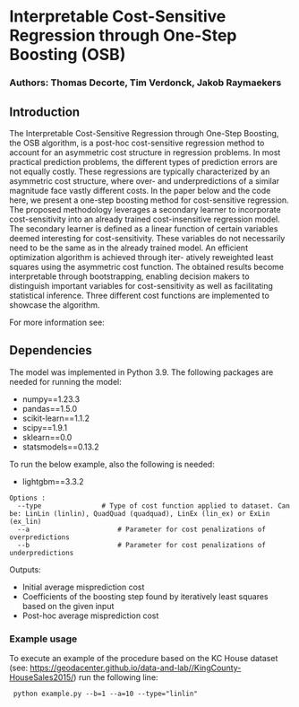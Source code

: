 # Interpretable Cost-Sensitive Regression through One-Step Boosting (OSB)

### Authors: Thomas Decorte, Tim Verdonck, Jakob Raymaekers

## Introduction
The Interpretable Cost-Sensitive Regression through One-Step Boosting, the OSB algorithm, is a post-hoc cost-sensitive regression method to 
account for an asymmetric cost structure in regression problems. In most practical prediction problems, 
the different types of prediction errors are not equally costly. These regressions are typically characterized by an asymmetric
cost structure, where over- and underpredictions of a similar magnitude face vastly different costs.
In the paper below and the code here, we present a one-step boosting method for cost-sensitive regression. The proposed
methodology leverages a secondary learner to incorporate cost-sensitivity into an already trained
cost-insensitive regression model. The secondary learner is defined as a linear function of certain
variables deemed interesting for cost-sensitivity. These variables do not necessarily need to be the
same as in the already trained model. An efficient optimization algorithm is achieved through iter-
atively reweighted least squares using the asymmetric cost function. The obtained results become
interpretable through bootstrapping, enabling decision makers to distinguish important variables
for cost-sensitivity as well as facilitating statistical inference. Three different cost functions are implemented to 
showcase the algorithm. 

For more information see:


## Dependencies

The model was implemented in Python 3.9. The following packages are needed for running the model:
- numpy==1.23.3
- pandas==1.5.0
- scikit-learn==1.1.2
- scipy==1.9.1
- sklearn==0.0
- statsmodels==0.13.2

To run the below example, also the following is needed:
- lightgbm==3.3.2

```
Options :
  --type	           # Type of cost function applied to dataset. Can be: LinLin (linlin), QuadQuad (quadquad), LinEx (lin_ex) or ExLin (ex_lin) 
  --a	                   # Parameter for cost penalizations of overpredictions
  --b                      # Parameter for cost penalizations of underpredictions
```

Outputs:
   - Initial average misprediction cost
   - Coefficients of the boosting step found by iteratively least squares based on the given input
   - Post-hoc average misprediction cost

### Example usage

To execute an example of the procedure based on the KC House dataset (see: https://geodacenter.github.io/data-and-lab//KingCounty-HouseSales2015/) run the following line:
```
 python example.py --b=1 --a=10 --type="linlin"
```


